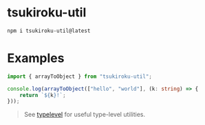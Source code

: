 # tsukiroku-util

```sh
npm i tsukiroku-util@latest
```

# Examples

```ts
import { arrayToObject } from "tsukiroku-util";

console.log(arrayToObject(["hello", "world"], (k: string) => {
    return `${k}!`;
}));
```

> See [typelevel](https://github.com/tsukiroku/type) for useful type-level utilities.